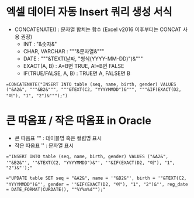 # 엑셀 데이터 자동 Insert 쿼리 생성 서식
- CONCATENATE() : 문자열 합치는 함수 (Excel v2016 이후부터는 CONCAT 사용 권장)
  - INT : "&숫자&"
  - CHAR, VARCHAR : """&문자열&"""
  - DATE : """&TEXT(날짜, "형식(YYYY-MM-DD)")&"""
  - EXACT(A, B) : A=B면 TRUE, A!=B면 FALSE
  - IF(TRUE/FALSE, A, B) : TRUE면 A, FALSE면 B
```
=CONCATENATE("INSERT INTO table (seq, name, birth, gender) VALUES ("&A2&", """&B2&""", """&TEXT(C2, "YYYYMMDD")&""", """&IF(EXACT(D2, "여"), "1", "2")&""");")
```

# 큰 따옴표 / 작은 따옴표 in Oracle
- 큰 따옴표 "" : 테이블명 혹은 컬럼명 표시
- 작은 따옴표 '' : 문자열 표시
```
="INSERT INTO table (seq, name, birth, gender) VALUES ("&A2&", '"&B2&"', '"&TEXT(C2, "YYYYMMDD")&"', '"&IF(EXACT(D2, "여"), "1", "2")&"');"
```
```
="UPDATE table SET seq = "&A2&", name = '"&B2&"', birth = '"&TEXT(C2, "YYYYMMDD")&"', gender = '"&IF(EXACT(D2, "여"), "1", "2")&"', reg_date = DATE_FORMAT(CURDATE(), ""%Y%m%d"");"
```
